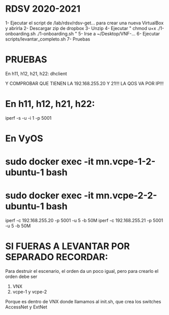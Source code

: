# RDSV 2020-2021
1- Ejecutar el script de /lab/rdsv/rdsv-get... para crear una nueva VirtualBox y abrirla
2- Descargar zip de dropbox
3- Unzip
4- Ejecutar "
chmod u+x ./1-onboarding.sh
./1-onboarding.sh
"
5- Irse a ~/Desktop/VNF-...
6- Ejecutar
scripts/levantar_completo.sh
7- Pruebas

# PRUEBAS
En h11, h12, h21, h22:
dhclient

Y COMPROBAR QUE TIENEN LA 192.168.255.20 Y 21!!! LA QOS VA POR IP!!!

# En h11, h12, h21, h22:
iperf -s -u -i 1 -p 5001

# En VyOS 
# sudo docker exec -it mn.vcpe-1-2-ubuntu-1 bash
# sudo docker exec -it mn.vcpe-2-2-ubuntu-1 bash
iperf -c 192.168.255.20 -p 5001 -u 5 -b 50M
iperf -c 192.168.255.21 -p 5001 -u 5 -b 50M





# SI FUERAS A LEVANTAR POR SEPARADO RECORDAR:
Para destruir el escenario, el orden da un poco igual, pero para crearlo el orden debe ser

1. VNX
2. vcpe-1 y vcpe-2

Porque es dentro de VNX donde llamamos al init.sh, que crea los switches AccessNet y ExtNet
